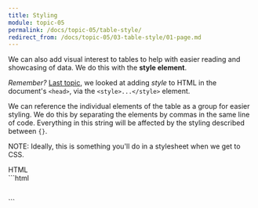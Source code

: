 ```yaml
---
title: Styling
module: topic-05
permalink: /docs/topic-05/table-style/
redirect_from: /docs/topic-05/03-table-style/01-page.md
---
```


<div class="divider-heading"></div>

We can also add visual interest to tables to help with easier reading and showcasing of data. We do this with the **style element**.

_Remember?_ [Last topic](../../topic-04/head-style), we looked at adding _style_ to HTML in the document's `<head>`, via the `<style>...</style>` element.

We can reference the individual elements of the table as a group for easier styling. We do this by separating the elements by commas in the same line of code. Everything in this string will be affected by the styling described between `{}`.

<span class="label label-info">NOTE:</span> Ideally, this is something you'll do in a stylesheet when we get to CSS.


<div id="code-heading">HTML</div>
```html
<head>
  <style>
      table, th, td {
        /* Attributes that will "decorate" the table: */
      }
  </style>
</head>

<body>
  <table>
    <!-- Table contents to-be-styled: -->
  </table>
</body>
```
